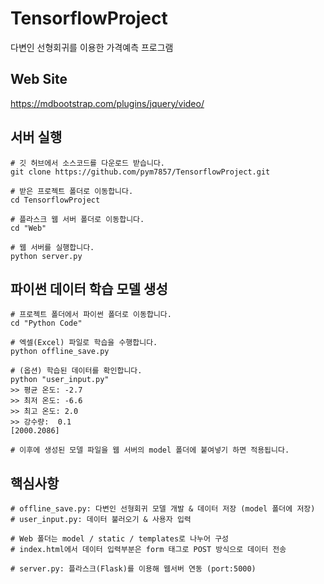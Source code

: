 # TensorflowProject
다변인 선형회귀를 이용한 가격예측 프로그램 

## Web Site
https://mdbootstrap.com/plugins/jquery/video/

## 서버 실행
```
# 깃 허브에서 소스코드를 다운로드 받습니다.
git clone https://github.com/pym7857/TensorflowProject.git

# 받은 프로젝트 폴더로 이동합니다.
cd TensorflowProject

# 플라스크 웹 서버 폴더로 이동합니다.
cd "Web"

# 웹 서버를 실행합니다.
python server.py
```

## 파이썬 데이터 학습 모델 생성
```
# 프로젝트 폴더에서 파이썬 폴더로 이동합니다.
cd "Python Code"

# 엑셀(Excel) 파일로 학습을 수행합니다.
python offline_save.py

# (옵션) 학습된 데이터를 확인합니다.
python "user_input.py"
>> 평균 온도: -2.7
>> 최저 온도: -6.6
>> 최고 온도: 2.0
>> 강수량:  0.1
[2000.2086]

# 이후에 생성된 모델 파일을 웹 서버의 model 폴더에 붙여넣기 하면 적용됩니다.
```

## 핵심사항
```
# offline_save.py: 다변인 선형회귀 모델 개발 & 데이터 저장 (model 폴더에 저장)
# user_input.py: 데이터 불러오기 & 사용자 입력

# Web 폴더는 model / static / templates로 나누어 구성 
# index.html에서 데이터 입력부분은 form 태그로 POST 방식으로 데이터 전송

# server.py: 플라스크(Flask)를 이용해 웹서버 연동 (port:5000)
```

<br>
<br>
